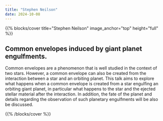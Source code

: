 ```yaml
---
title: "Stephen Neilson"
date: 2024-10-08
---
```


{{% blocks/cover title="Stephen Neilson" image_anchor="top" height="full" %}}

## Common envelopes induced by giant planet engulfments.

Common envelopes are a phenomenon that is well studied in the context of two stars. However, a common envelope can also be created from the interaction between a star and an orbiting planet. This talk aims to explore what happens when a common envelope is created from a star engulfing an orbiting giant planet, in particular what happens to the star and the ejected stellar material after the interaction. In addition, the fate of the planet and details regarding the observation of such planetary engulfments will be also be discussed.

{{% /blocks/cover %}}
                    